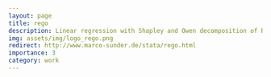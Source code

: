 ```yaml
---
layout: page
title: rego
description: Linear regression with Shapley and Owen decomposition of R-squared
img: assets/img/logo_rego.png
redirect: http://www.marco-sunder.de/stata/rego.html
importance: 3
category: work
---
```


